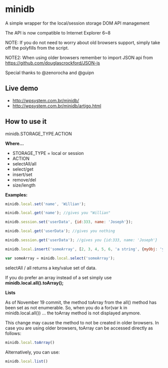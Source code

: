 minidb
======

A simple wrapper for the local/session storage DOM API management

The API is now compatible to Internet Explorer 6~8

NOTE: If you do not need to worry about old browsers support, simply take off the polyfills from the script.

NOTE2: When using older browsers remember to import JSON api from https://github.com/douglascrockford/JSON-js

Special thanks to @zenorocha and @guipn

Live demo
--------------------------
 * http://wpsystem.com.br/minidb/
 * http://wpsystem.com.br/minidb/artigo.html


How to use it
------------------------------

minidb.STORAGE_TYPE.ACTION

**Where...**

* STORAGE_TYPE = local or session
* ACTION
 * selectAll/all
 * select/get
 * insert/set
 * remove/del
 * size/length

**Examples:**
```javascript
minidb.local.set('name', 'Willian');

minidb.local.get('name'); //gives you "Willian"

minidb.session.set('userData', {id:333, name: 'Joseph'});

minidb.local.get('userData'); //gives you nothing

minidb.session.get('userData'); //gives you {id:333, name: 'Joseph'}

minidb.local.insert('someArray', [2, 3, 4, 5, 6, 'a string', {myObj: 'yay! an object'}]);

var someArray = minidb.local.select('someArray');
```
selectAll / all returns a key/value set of data.

If you do prefer an array instead of a set simply use **minidb.local.all().toArray();**

**Lists**

As of November 19 commit, the method toArray from the all() method has been set as not enumerable. So, when you do a for(var k in minidb.local.all()) ... the toArray method is not displayed anymore.

This change may cause the method to not be created in older browsers. In case you are using older browsers, toArray can be accessed directly as follows:
```javascript
minidb.local.toArray()
```
Alternatively, you can use:
```javascript
minidb.local.list()
```